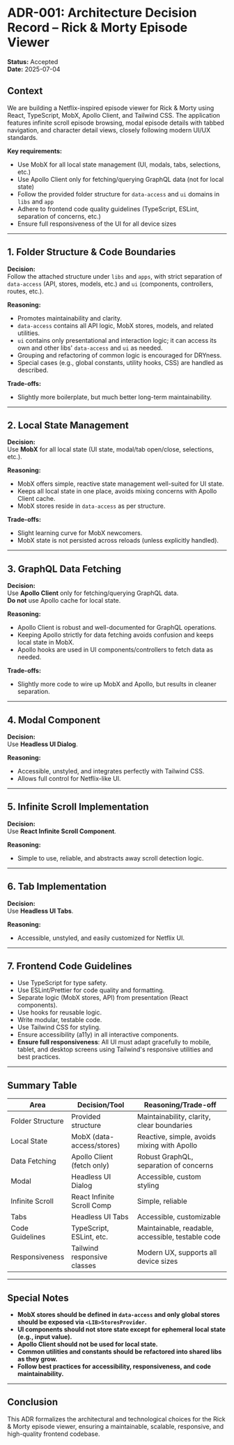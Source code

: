 # ADR-001: Architecture Decision Record – Rick & Morty Episode Viewer

**Status:** Accepted  
**Date:** 2025-07-04

## Context
We are building a Netflix-inspired episode viewer for Rick & Morty using React, TypeScript, MobX, Apollo Client, and Tailwind CSS. The application features infinite scroll episode browsing, modal episode details with tabbed navigation, and character detail views, closely following modern UI/UX standards. 

**Key requirements:**
- Use MobX for all local state management (UI, modals, tabs, selections, etc.)
- Use Apollo Client only for fetching/querying GraphQL data (not for local state)
- Follow the provided folder structure for `data-access` and `ui` domains in `libs` and `app`
- Adhere to frontend code quality guidelines (TypeScript, ESLint, separation of concerns, etc.)
- Ensure full responsiveness of the UI for all device sizes

---

## 1. Folder Structure & Code Boundaries

**Decision:**  
Follow the attached structure under `libs` and `apps`, with strict separation of `data-access` (API, stores, models, etc.) and `ui` (components, controllers, routes, etc.).

**Reasoning:**
- Promotes maintainability and clarity.
- `data-access` contains all API logic, MobX stores, models, and related utilities.
- `ui` contains only presentational and interaction logic; it can access its own and other libs' `data-access` and `ui` as needed.
- Grouping and refactoring of common logic is encouraged for DRYness.
- Special cases (e.g., global constants, utility hooks, CSS) are handled as described.

**Trade-offs:**
- Slightly more boilerplate, but much better long-term maintainability.

---

## 2. Local State Management

**Decision:**  
Use **MobX** for all local state (UI state, modal/tab open/close, selections, etc.).

**Reasoning:**
- MobX offers simple, reactive state management well-suited for UI state.
- Keeps all local state in one place, avoids mixing concerns with Apollo Client cache.
- MobX stores reside in `data-access` as per structure.

**Trade-offs:**
- Slight learning curve for MobX newcomers.
- MobX state is not persisted across reloads (unless explicitly handled).

---

## 3. GraphQL Data Fetching

**Decision:**  
Use **Apollo Client** only for fetching/querying GraphQL data.  
**Do not** use Apollo cache for local state.

**Reasoning:**
- Apollo Client is robust and well-documented for GraphQL operations.
- Keeping Apollo strictly for data fetching avoids confusion and keeps local state in MobX.
- Apollo hooks are used in UI components/controllers to fetch data as needed.

**Trade-offs:**
- Slightly more code to wire up MobX and Apollo, but results in cleaner separation.

---

## 4. Modal Component

**Decision:**  
Use **Headless UI Dialog**.

**Reasoning:**
- Accessible, unstyled, and integrates perfectly with Tailwind CSS.
- Allows full control for Netflix-like UI.

---

## 5. Infinite Scroll Implementation

**Decision:**  
Use **React Infinite Scroll Component**.

**Reasoning:**
- Simple to use, reliable, and abstracts away scroll detection logic.

---

## 6. Tab Implementation

**Decision:**  
Use **Headless UI Tabs**.

**Reasoning:**
- Accessible, unstyled, and easily customized for Netflix UI.

---

## 7. Frontend Code Guidelines

- Use TypeScript for type safety.
- Use ESLint/Prettier for code quality and formatting.
- Separate logic (MobX stores, API) from presentation (React components).
- Use hooks for reusable logic.
- Write modular, testable code.
- Use Tailwind CSS for styling.
- Ensure accessibility (a11y) in all interactive components.
- **Ensure full responsiveness**: All UI must adapt gracefully to mobile, tablet, and desktop screens using Tailwind's responsive utilities and best practices.

---

## Summary Table

| Area                  | Decision/Tool                | Reasoning/Trade-off                                                  |
|-----------------------|------------------------------|----------------------------------------------------------------------|
| Folder Structure      | Provided structure           | Maintainability, clarity, clear boundaries                           |
| Local State           | MobX (data-access/stores)    | Reactive, simple, avoids mixing with Apollo                          |
| Data Fetching         | Apollo Client (fetch only)   | Robust GraphQL, separation of concerns                               |
| Modal                 | Headless UI Dialog           | Accessible, custom styling                                           |
| Infinite Scroll       | React Infinite Scroll Comp   | Simple, reliable                                                     |
| Tabs                  | Headless UI Tabs             | Accessible, customizable                                             |
| Code Guidelines       | TypeScript, ESLint, etc.     | Maintainable, readable, accessible, testable code                    |
| Responsiveness        | Tailwind responsive classes  | Modern UX, supports all device sizes                                 |

---

## Special Notes

- **MobX stores should be defined in `data-access` and only global stores should be exposed via `<LIB>StoresProvider`.**
- **UI components should not store state except for ephemeral local state (e.g., input value).**
- **Apollo Client should not be used for local state.**
- **Common utilities and constants should be refactored into shared libs as they grow.**
- **Follow best practices for accessibility, responsiveness, and code maintainability.**

---

## Conclusion

This ADR formalizes the architectural and technological choices for the Rick & Morty episode viewer, ensuring a maintainable, scalable, responsive, and high-quality frontend codebase.

